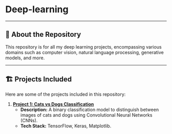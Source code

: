 # Deep-learning

---

## 🚀 About the Repository

This repository is for all my deep learning projects, encompassing various domains such as computer vision, natural language processing, generative models, and more.

---

## 🏗️ Projects Included

Here are some of the projects included in this repository:

1. **[Project 1: Cats vs Dogs Classification](link-to-project)**
   - **Description:** A binary classification model to distinguish between images of cats and dogs using Convolutional Neural Networks (CNNs).
   - **Tech Stack:** TensorFlow, Keras, Matplotlib.


